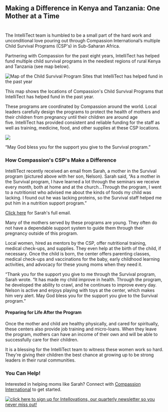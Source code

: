 

## Making a Difference in Kenya and Tanzania: One Mother at a Time
#
The IntelliTect team is humbled to be a small part of the hard work and unconditional love pouring out through Compassion International’s multiple Child Survival Programs (CSP's) in Sub-Saharan Africa.

Partnering with Compassion for the past eight years, IntelliTect has helped fund multiple child survival programs in the neediest regions of rural Kenya and Tanzania (see map below). 

![Map of the Child Survival Program Sites that IntelliTect has helped fund in the past year](https://intellitect.com/wp-content/uploads/2020/08/Map-of-the-CSP-sites-intellitect-has-funded.jpg "Spotlight: Child Survival Programs")

This map shows the locations of Compassion's Child Survival Programs that IntelliTect has helped fund in the past year.

These programs are coordinated by Compassion around the world. Local leaders carefully design the programs to protect the health of mothers and their children from pregnancy until their children are around age five. IntelliTect has provided consistent and reliable funding for the staff as well as training, medicine, food, and other supplies at these CSP locations.  

![](https://intellitect.com/wp-content/uploads/2020/08/Survival-Program-Sarah-and-Nelson-1024x640.png)

“May God bless you for the support you give to the Survival program.”

### How Compassion's CSP's Make a Difference

IntelliTect recently received an email from Sarah, a mother in the Survival program (pictured above with her son, Nelson). Sarah said, “As a mother in the Survival program, I have learned a lot through the seminars we receive every month, both at home and at the church…Through the program, I went to a nutritionist who advised me about the kinds of foods my child was lacking. I found out he was lacking proteins, so the Survival staff helped me put him in a nutrition support program.”

[Click here](/child-survival-program-thanks) for Sarah's full email.

Many of the mothers served by these programs are young. They often do not have a dependable support system to guide them through their pregnancy outside of this program.

Local women, hired as mentors by the CSP, offer nutritional training, medical check-ups, and supplies. They even help at the birth of the child, if necessary. Once the child is born, the center offers parenting classes, medical check-ups and vaccinations for the baby, early childhood learning activities, and advocacy for these young moms when they need it. 

“Thank you for the support you give to me through the Survival program, Sarah wrote. “It has made my child improve in health. Through the program, he developed the ability to crawl, and he continues to improve every day. Nelson is active and enjoys playing with toys at the center, which makes him very alert. May God bless you for the support you give to the Survival program.”

#### Preparing for Life After the Program

Once the mother and child are healthy physically, and cared for spiritually, these centers also provide job training and micro-loans. When they leave the program, mothers can have an income of their own and will be able to successfully care for their children.

It is a blessing for the IntelliTect team to witness these women work so hard. They're giving their children the best chance at growing up to be strong leaders in their rural communities.

### You Can Help!

Interested in helping moms like Sarah? Connect with [Compassion International](https://www.compassion.com/help-babies-mothers-in-poverty.htm) to get started.

[![click here to sign up for Intellovations, our quarterly newsletter so you never miss out!](https://intellitect.com/wp-content/uploads/2017/07/Click-here-to-sign-up-1-1024x235.jpg)](https://bit.ly/2Nhro9T "Spotlight: Child Survival Programs")
